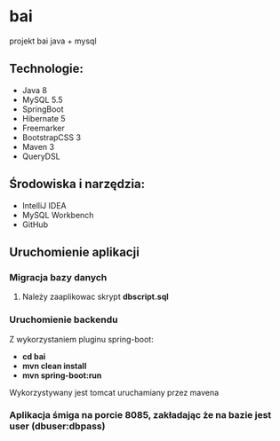 # bai
projekt bai java + mysql

## Technologie:
- Java 8
- MySQL 5.5
- SpringBoot 
- Hibernate 5
- Freemarker
- BootstrapCSS 3
- Maven 3
- QueryDSL


## Środowiska i narzędzia:
- IntelliJ IDEA
- MySQL Workbench
- GitHub

## Uruchomienie aplikacji

### Migracja bazy danych
1. Należy zaaplikowac skrypt **dbscript.sql**

### Uruchomienie backendu
Z wykorzystaniem pluginu spring-boot:
-  **cd bai**
-  **mvn clean install**
-   **mvn spring-boot:run**

Wykorzystywany jest tomcat uruchamiany przez mavena

### Aplikacja śmiga na porcie 8085, zakładając że na bazie jest user (dbuser:dbpass)

